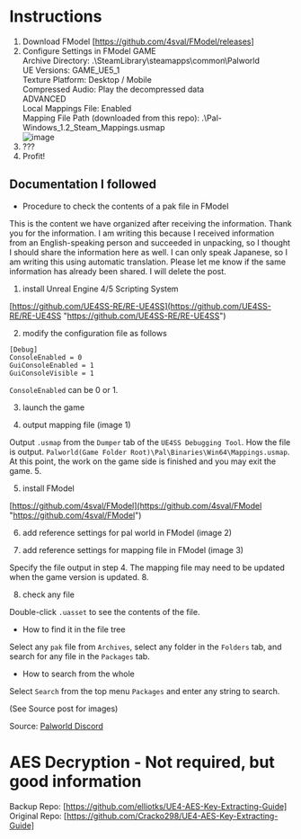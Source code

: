 # Instructions
1. Download FModel [https://github.com/4sval/FModel/releases]
2. Configure Settings in FModel
GAME  
Archive Directory: .\SteamLibrary\steamapps\common\Palworld  
UE Versions: GAME_UE5_1  
Texture Platform: Desktop / Mobile  
Compressed Audio: Play the decompressed data  
ADVANCED  
Local Mappings File: Enabled  
Mapping File Path (downloaded from this repo): .\Pal-Windows_1.2_Steam_Mappings.usmap  
![image](https://github.com/elliotks/Palworld-FModel/assets/10646544/cb09bdc2-a166-4344-b59b-dccb24ff1a2a)
3. ???
4. Profit!

## Documentation I followed
-   Procedure to check the contents of a pak file in FModel

This is the content we have organized after receiving the information. Thank you for the information. I am writing this because I received information from an English\-speaking person and succeeded in unpacking, so I thought I should share the information here as well. I can only speak Japanese, so I am writing this using automatic translation. Please let me know if the same information has already been shared. I will delete the post.

1.  install Unreal Engine 4/5 Scripting System

[https://github.com/UE4SS-RE/RE-UE4SS](https://github.com/UE4SS-RE/RE-UE4SS "https://github.com/UE4SS-RE/RE-UE4SS")

2.  modify the configuration file as follows

```
[Debug]
ConsoleEnabled = 0
GuiConsoleEnabled = 1
GuiConsoleVisible = 1
```

`ConsoleEnabled` can be 0 or 1.

3.  launch the game

4.  output mapping file (image 1)

Output `.usmap` from the `Dumper` tab of the `UE4SS Debugging Tool`. How the file is output. `Palworld(Game Folder Root)\Pal\Binaries\Win64\Mappings.usmap`. At this point, the work on the game side is finished and you may exit the game. 5.

5.  install FModel

[https://github.com/4sval/FModel](https://github.com/4sval/FModel "https://github.com/4sval/FModel")

6.  add reference settings for pal world in FModel (image 2)

7.  add reference settings for mapping file in FModel (image 3)

Specify the file output in step 4. The mapping file may need to be updated when the game version is updated. 8.

8.  check any file

Double\-click `.uasset` to see the contents of the file.

-   How to find it in the file tree

Select any `pak` file from `Archives`, select any folder in the `Folders` tab, and search for any file in the `Packages` tab.

-   How to search from the whole

Select `Search` from the top menu `Packages` and enter any string to search.

(See Source post for images)

Source: [Palworld Discord](https://discord.com/channels/505994577942151180/1196354583040118824/1198468327308271698)

# AES Decryption - Not required, but good information
Backup Repo: [https://github.com/elliotks/UE4-AES-Key-Extracting-Guide] 
Original Repo: [https://github.com/Cracko298/UE4-AES-Key-Extracting-Guide]
